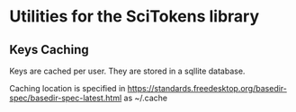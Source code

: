 Utilities for the SciTokens library
===================================


Keys Caching
------------

Keys are cached per user.  They are stored in a sqllite database.

Caching location is specified in https://standards.freedesktop.org/basedir-spec/basedir-spec-latest.html as ~/.cache

